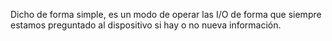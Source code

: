 Dicho de forma simple, es un modo de operar las I/O de forma que siempre estamos preguntado al dispositivo si hay o no nueva información.